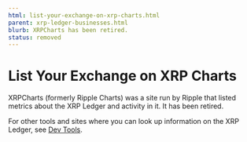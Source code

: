 ```yaml
---
html: list-your-exchange-on-xrp-charts.html
parent: xrp-ledger-businesses.html
blurb: XRPCharts has been retired.
status: removed
---
```


# List Your Exchange on XRP Charts

XRPCharts (formerly Ripple Charts) was a site run by Ripple that listed metrics about the XRP Ledger and activity in it. It has been retired.

For other tools and sites where you can look up information on the XRP Ledger, see [Dev Tools](dev-tools.html).